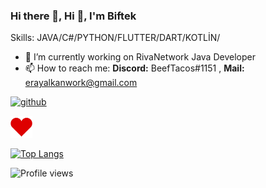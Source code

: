 ### Hi there 👋, Hi 👋, I'm Biftek


Skills: JAVA/C#/PYTHON/FLUTTER/DART/KOTLİN/

- 🔭 I’m currently working on RivaNetwork Java Developer 
- 📫 How to reach me: **Discord:** BeefTacos#1151 , **Mail:** erayalkanwork@gmail.com 


[<img src='https://cdn.jsdelivr.net/npm/simple-icons@3.0.1/icons/github.svg' alt='github' height='40'>](https://github.com/Biftek)  

<a href='https://docs.github.com/en/github/supporting-the-open-source-community-with-github-sponsors'><img src='https://raw.githubusercontent.com/acervenky/animated-github-badges/master/assets/sponsorbadge.gif' width='35' height='35'></a> 

[![Top Langs](https://github-readme-stats.vercel.app/api/top-langs/?username=Biftek)](https://github.com/anuraghazra/github-readme-stats)

![Profile views](https://gpvc.arturio.dev/Biftek)  
